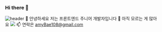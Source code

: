 ### Hi there 👋

![header](https://capsule-render.vercel.app/api?type=waving&color=auto&height=180&section=header&text=capsule%20render&fontSize=90)
 🌱 안녕하세요 저는 프론트엔드 주니어 개발자입니다
 🤔 아직 모르는 게 많아요
 <img src="https://img.shields.io/badge/뱃지레이블-배경색?style=뱃지모양&logo=로고&logoColor=로고색상"/>
 📫 연락은 amyBae108@gmail.com 
